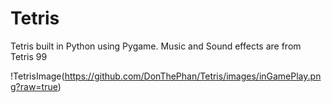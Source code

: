 # Tetris
 Tetris built in Python using Pygame.
 Music and Sound effects are from Tetris 99

!TetrisImage(https://github.com/DonThePhan/Tetris/images/inGamePlay.png?raw=true)
